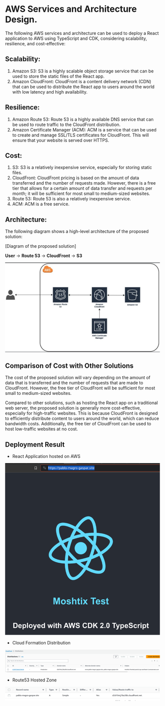# AWS Services and Architecture Design.

The following AWS services and architecture can be used to deploy a React application to AWS using TypeScript and CDK, considering scalability, resilience, and cost-effective:

## Scalability:

1. Amazon S3: S3 is a highly scalable object storage service that can be used to store the static files of the React app.
1. Amazon CloudFront: CloudFront is a content delivery network (CDN) that can be used to distribute the React app to users around the world with low latency and high availability.

## Resilience:

1. Amazon Route 53: Route 53 is a highly available DNS service that can be used to route traffic to the CloudFront distribution.
1. Amazon Certificate Manager (ACM): ACM is a service that can be used to create and manage SSL/TLS certificates for CloudFront. This will ensure that your website is served over HTTPS.

## Cost:

1. S3: S3 is a relatively inexpensive service, especially for storing static files.
1. CloudFront: CloudFront pricing is based on the amount of data transferred and the number of requests made. However, there is a free tier that allows for a certain amount of data transfer and requests per month; it will be sufficient for most small to medium-sized websites.
1. Route 53: Route 53 is also a relatively inexpensive service.
1. ACM: ACM is a free service.

## Architecture:

The following diagram shows a high-level architecture of the proposed solution:

[Diagram of the proposed solution]

  **User** -> **Route 53** -> **CloudFront** -> **S3**

![AWS Route53 Hosted Zone](./images/AWS-S3-Bucket-as-Origin-Server.png)

## Comparison of Cost with Other Solutions

The cost of the proposed solution will vary depending on the amount of data that is transferred and the number of requests that are made to CloudFront. However, the free tier of CloudFront will be sufficient for most small to medium-sized websites.

Compared to other solutions, such as hosting the React app on a traditional web server, the proposed solution is generally more cost-effective, especially for high-traffic websites. This is because CloudFront is designed to efficiently distribute content to users around the world, which can reduce bandwidth costs. Additionally, the free tier of CloudFront can be used to host low-traffic websites at no cost.

## Deployment Result

- React Application hosted on AWS

![React App](./images/React-App.png)

- Cloud Formation Distribution

![AWS CloudFront Distribution](./images/AWS-CloudFront-Distribution.png)

- Route53 Hosted Zone

![AWS Route53 Hosted Zone](./images/AWS-Route53-Hosted-Zone.png)
